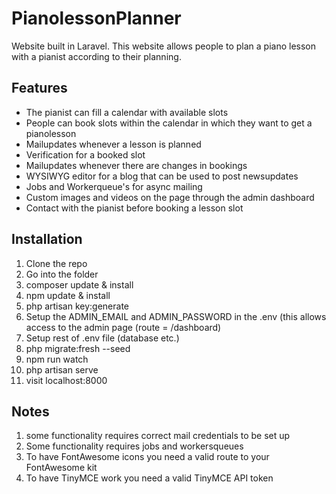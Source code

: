 # PianolessonPlanner
Website built in Laravel. This website allows people to plan a piano lesson with a pianist according to their planning.

## Features
- The pianist can fill a calendar with available slots
- People can book slots within the calendar in which they want to get a pianolesson
- Mailupdates whenever a lesson is planned
- Verification for a booked slot
- Mailupdates whenever there are changes in bookings
- WYSIWYG editor for a blog that can be used to post newsupdates
- Jobs and Workerqueue's for async mailing
- Custom images and videos on the page through the admin dashboard
- Contact with the pianist before booking a lesson slot


## Installation
1. Clone the repo
2. Go into the folder
3. composer update & install
4. npm update & install
5. php artisan key:generate
7. Setup the ADMIN_EMAIL and ADMIN_PASSWORD in the .env (this allows access to the admin page (route = /dashboard)
8. Setup rest of .env file (database etc.)
9. php migrate:fresh --seed
10. npm run watch
8. php artisan serve
9. visit localhost:8000

## Notes
1. some functionality requires correct mail credentials to be set up
2. Some functionality requires jobs and workersqueues
3. To have FontAwesome icons you need a valid route to your FontAwesome kit
4. To have TinyMCE work you need a valid  TinyMCE API token

